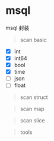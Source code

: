 # msql
msql 封装

> scan basic
- [x] int
- [x] int64 
- [x] bool
- [x] time
- [ ] json
- [ ] float
> scan struct

> scan map

> scan slice

> tools

